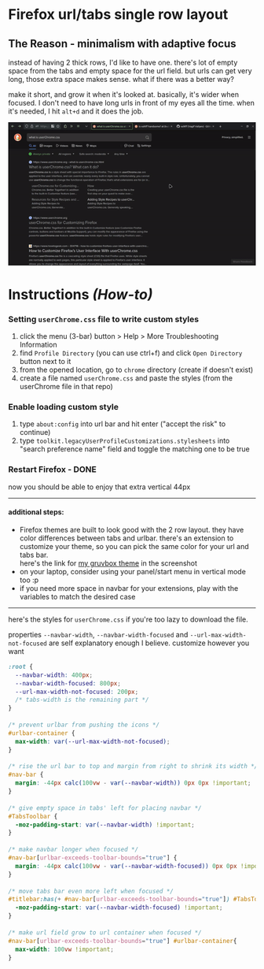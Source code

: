 # Firefox url/tabs single row layout  
  
## The Reason - minimalism with adaptive focus
instead of having 2 thick rows, I'd like to have one. there's lot of empty space 
from the tabs and empty space for the url field. but urls can get very long, 
those extra space makes sense. what if there was a better way?  

make it short, and grow it when it's looked at. basically, it's wider when 
focused. I don't need to have long urls in front of my eyes all the time. when 
it's needed, I hit `alt+d` and it does the job. 

![screenshot](ss.gif)

# Instructions _(How-to)_
### Setting `userChrome.css` file to write custom styles  
  1. click the menu (3-bar) button > Help > More Troubleshooting Information  
  2. find `Profile Directory` (you can use ctrl+f) and click `Open Directory` button next to it  
  3. from the opened location, go to `chrome` directory (create if doesn't exist)  
  4. create a file named `userChrome.css` and paste the styles (from the userChrome file in that repo)  
  
### Enable loading custom style  
  1. type `about:config` into url bar and hit enter ("accept the risk" to continue)  
  2. type `toolkit.legacyUserProfileCustomizations.stylesheets` into "search preference name" field and toggle the matching one to be true  
  
### Restart Firefox - **DONE**  
now you should be able to enjoy that extra vertical 44px  

---  
  
#### additional steps:  
- Firefox themes are built to look good with the 2 row layout. they have color 
differences between tabs and urlbar. there's an extension to customize your 
theme, so you can pick the same color for your url and tabs bar.  
here's the link for [my gruvbox theme](https://color.firefox.com/?theme=XQAAAAIcAQAAAAAAAABBKYhm849SCia2CaaEGccwS-xMDPr23naIF863_287CelZc0d6IBKdWAiuXG9Z5Lzq5gyMHG8j2XzJbdPiNnGhrHrCXzsDVR22R2tTfl5tKvIU3nYr57p7mbgGcLzwPa9aIMO6w3tTtyYy1Aa1lGGW1qf_RQjT04ZZIFwsniBVqVa3zA44OqDiwniE68nRTfLZkRvmI0PlhyDQzRA_QH34h1MmwlG1sStZ1K6_GMvylkkowAB0e__c9UgA) in the screenshot  
- on your laptop, consider using your panel/start menu in vertical mode too :p
- if you need more space in navbar for your extensions, play with the variables to match the desired case
 
  
---  
  
here's the styles for `userChrome.css` if you're too lazy to download the file.  

properties `--navbar-width`, `--navbar-width-focused` and 
`--url-max-width-not-focused` are self explanatory enough I believe. customize 
however you want
  
```css  
:root {
  --navbar-width: 400px; 
  --navbar-width-focused: 800px; 
  --url-max-width-not-focused: 200px; 
  /* tabs-width is the remaining part */
}

/* prevent urlbar from pushing the icons */
#urlbar-container {
  max-width: var(--url-max-width-not-focused);
}

/* rise the url bar to top and margin from right to shrink its width */
#nav-bar {
  margin: -44px calc(100vw - var(--navbar-width)) 0px 0px !important;
}

/* give empty space in tabs' left for placing navbar */
#TabsToolbar {
  -moz-padding-start: var(--navbar-width) !important;
}

/* make navbar longer when focused */
#nav-bar[urlbar-exceeds-toolbar-bounds="true"] {
  margin: -44px calc(100vw - var(--navbar-width-focused)) 0px 0px !important;
}

/* move tabs bar even more left when focused */
#titlebar:has(+ #nav-bar[urlbar-exceeds-toolbar-bounds="true"]) #TabsToolbar {
  -moz-padding-start: var(--navbar-width-focused) !important;
}

/* make url field grow to url container when focused */
#nav-bar[urlbar-exceeds-toolbar-bounds="true"] #urlbar-container{
  max-width: 100vw !important;
}
```  
